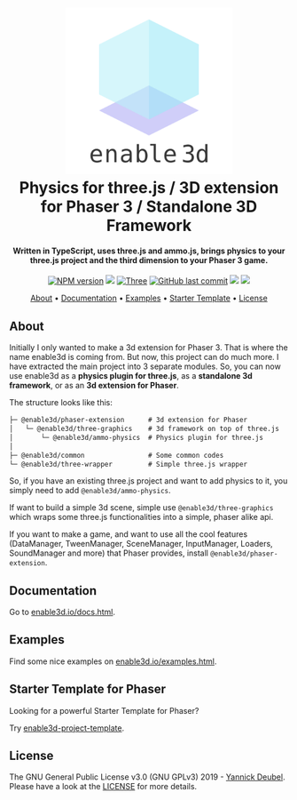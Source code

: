 <h1 align="center">
  <a href="https://github.com/yandeu/enable3d#readme"><img src="readme/enable3d-logo-square.png" alt="enable3d logo" width="300"></a>
  <br>
  Physics for three.js / 3D extension for Phaser 3 / Standalone 3D Framework
  <br>
</h1>

<h4 align="center">
Written in TypeScript, uses three.js and ammo.js, brings physics to your three.js project and the third dimension to your Phaser 3 game.</h4>

<p align="center">  
  <a href="https://www.npmjs.com/search?q=%40enable3d"><img src="https://img.shields.io/npm/v/@enable3d/phaser-extension?style=flat-square" alt="NPM version"></a>
  <a href="https://github.com/yandeu/enable3d/actions?query=workflow%3ACI"><img src="https://img.shields.io/github/workflow/status/yandeu/enable3d/CI/master?label=github%20build&logo=github&style=flat-square"></a>
  <a href="https://github.com/mrdoob/three.js/"><img src="https://img.shields.io/badge/three-r116-blue.svg?style=flat-square" alt="Three"></a>
  <a href="https://github.com/yandeu/enable3d/commits/master"><img src="https://img.shields.io/github/last-commit/yandeu/enable3d.svg?style=flat-square" alt="GitHub last commit"></a>
  <a href="https://github.com/prettier/prettier" alt="code style: prettier"><img src="https://img.shields.io/badge/code_style-prettier-ff69b4.svg?style=flat-square"></a>
  <a href="https://www.typescriptlang.org/"><img src="https://img.shields.io/badge/built%20with-TypeScript-blue?style=flat-square"></a>
</p>

<p align="center">
  <a href="#about">About</a> •
  <a href="#documentation">Documentation</a> •
  <a href="#examples">Examples</a> •
  <a href="#starter-template">Starter Template</a> •
  <a href="#license">License</a>
</p>

## About

Initially I only wanted to make a 3d extension for Phaser 3. That is where the name enable3d is coming from. But now, this project can do much more. I have extracted the main project into 3 separate modules. So, you can now use enable3d as a **physics plugin for three.js**, as a **standalone 3d framework**, or as an **3d extension for Phaser**.

The structure looks like this:

```console
├─ @enable3d/phaser-extension      # 3d extension for Phaser
│   └─ @enable3d/three-graphics    # 3d framework on top of three.js
│       └─ @enable3d/ammo-physics  # Physics plugin for three.js
│
├─ @enable3d/common                # Some common codes
└─ @enable3d/three-wrapper         # Simple three.js wrapper
```

So, if you have an existing three.js project and want to add physics to it, you simply need to add `@enable3d/ammo-physics`.

If want to build a simple 3d scene, simple use `@enable3d/three-graphics` which wraps some three.js functionalities into a simple, phaser alike api.

If you want to make a game, and want to use all the cool features (DataManager, TweenManager, SceneManager, InputManager, Loaders, SoundManager and more) that Phaser provides, install `@enable3d/phaser-extension`.

## Documentation

Go to [enable3d.io/docs.html](https://enable3d.io/docs.html).

## Examples

Find some nice examples on [enable3d.io/examples.html](https://enable3d.io/examples.html).

## Starter Template for Phaser

Looking for a powerful Starter Template for Phaser?

Try [enable3d-project-template](https://github.com/yandeu/enable3d-project-template).

## License

The GNU General Public License v3.0 (GNU GPLv3) 2019 - [Yannick Deubel](https://github.com/yandeu). Please have a look at the [LICENSE](LICENSE) for more details.
